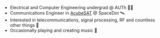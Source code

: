 - Electrical and Computer Engineering undergrad @ AUTh 🧑‍🎓
- Communications Engineer in [AcubeSAT](https://acubesat.spacedot.gr/) @ SpaceDot 🛰️
- Interested in telecommunications, signal processing, RF and countless other things 📡
- Occasionally playing and creating music 🎸
